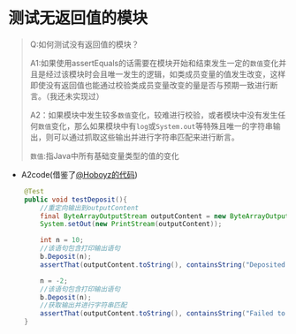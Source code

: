 # 测试无返回值的模块

> Q:如何测试没有返回值的模块？
>
> A1:如果使用assertEquals的话需要在模块开始和结束发生一定的`数值`变化并且是经过该模块时会且唯一发生的逻辑，如类成员变量的值发生改变，这样即使没有返回值也能通过校验类成员变量改变的量是否与预期一致进行断言。（我还未实现过）
>
> A2：如果模块中发生较多`数值`变化，较难进行校验，或者模块中没有发生任何`数值`变化，那么如果模块中有`log`或`System.out`等特殊且唯一的字符串输出，则可以通过抓取这些输出并进行字符串匹配来进行断言。
>
> `数值`:指Java中所有基础变量类型的值的变化

- A2code(借鉴了[@Hoboyz的代码](https://blog.csdn.net/hbmovie/article/details/80402380))
  

```java
    @Test
    public void testDeposit(){
        //重定向输出到outputContent
        final ByteArrayOutputStream outputContent = new ByteArrayOutputStream();
        System.setOut(new PrintStream(outputContent));

        int n = 10;
        //该语句包含打印输出语句
        b.Deposit(n);
        assertThat(outputContent.toString(), containsString("Deposited money successed, the total money is :" + n));

        n = -2;
        //该语句包含打印输出语句
        b.Deposit(n);
        //获取输出并进行字符串匹配
        assertThat(outputContent.toString(), containsString("Failed to deposite, money should be larger than 0"));
    }
```



